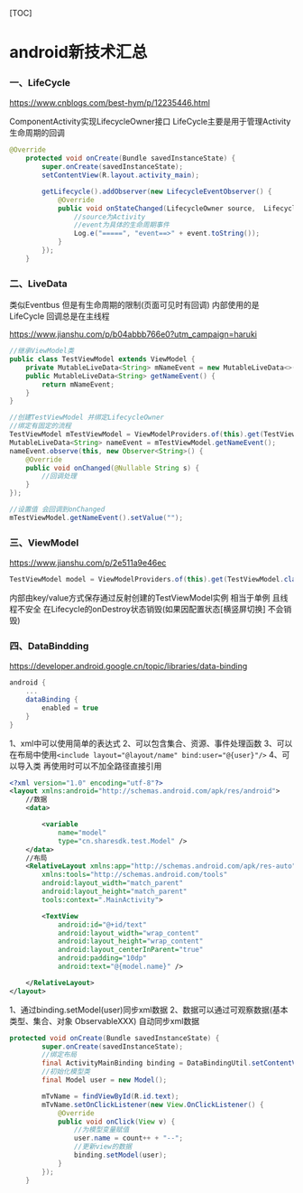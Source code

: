 
[TOC]


# android新技术汇总
### 一、LifeCycle
https://www.cnblogs.com/best-hym/p/12235446.html

ComponentActivity实现LifecycleOwner接口
LifeCycle主要是用于管理Activity生命周期的回调

```java
@Override
    protected void onCreate(Bundle savedInstanceState) {
        super.onCreate(savedInstanceState);
        setContentView(R.layout.activity_main);

        getLifecycle().addObserver(new LifecycleEventObserver() {
            @Override
            public void onStateChanged(LifecycleOwner source,  Lifecycle.Event event) {
            	//source为Activity
                //event为具体的生命周期事件
                Log.e("=====", "event==>" + event.toString());
            }
        });
    }
```


### 二、LiveData
类似Eventbus 但是有生命周期的限制(页面可见时有回调) 内部使用的是LifeCycle
回调总是在主线程

https://www.jianshu.com/p/b04abbb766e0?utm_campaign=haruki

```java
//继承ViewModel类
public class TestViewModel extends ViewModel {
    private MutableLiveData<String> mNameEvent = new MutableLiveData<>();
    public MutableLiveData<String> getNameEvent() {
        return mNameEvent;
    }
}
```
```java
//创建TestViewModel 并绑定LifecycleOwner
//绑定有固定的流程
TestViewModel mTestViewModel = ViewModelProviders.of(this).get(TestViewModel.class);
MutableLiveData<String> nameEvent = mTestViewModel.getNameEvent();
nameEvent.observe(this, new Observer<String>() {
    @Override
    public void onChanged(@Nullable String s) {
        //回调处理
    }
});

//设置值 会回调到onChanged
mTestViewModel.getNameEvent().setValue("");
```

### 三、ViewModel
https://www.jianshu.com/p/2e511a9e46ec

```java
TestViewModel model = ViewModelProviders.of(this).get(TestViewModel.class)
```
内部由key/value方式保存通过反射创建的TestViewModel实例
相当于单例 且线程不安全
在Lifecycle的onDestroy状态销毁(如果因配置状态[横竖屏切换] 不会销毁)

### 四、DataBindding
https://developer.android.google.cn/topic/libraries/data-binding

```gradle
android {
    ...
    dataBinding {
        enabled = true
    }
}
```

1、xml中可以使用简单的表达式
2、可以包含集合、资源、事件处理函数
3、可以在布局中使用`<include layout="@layout/name"
               bind:user="@{user}"/>`
4、可以导入类 再使用时可以不加全路径直接引用


```xml
<?xml version="1.0" encoding="utf-8"?>
<layout xmlns:android="http://schemas.android.com/apk/res/android">
	//数据
    <data>

        <variable
            name="model"
            type="cn.sharesdk.test.Model" />
    </data>
	//布局
    <RelativeLayout xmlns:app="http://schemas.android.com/apk/res-auto"
        xmlns:tools="http://schemas.android.com/tools"
        android:layout_width="match_parent"
        android:layout_height="match_parent"
        tools:context=".MainActivity">

        <TextView
            android:id="@+id/text"
            android:layout_width="wrap_content"
            android:layout_height="wrap_content"
            android:layout_centerInParent="true"
            android:padding="10dp"
            android:text="@{model.name}" />

    </RelativeLayout>
</layout>
```

1、通过binding.setModel(user)同步xml数据
2、数据可以通过可观察数据(基本类型、集合、对象 ObservableXXX) 自动同步xml数据

```java
protected void onCreate(Bundle savedInstanceState) {
        super.onCreate(savedInstanceState);
        //绑定布局
        final ActivityMainBinding binding = DataBindingUtil.setContentView(this, R.layout.activity_main);
        //初始化模型类
        final Model user = new Model();

        mTvName = findViewById(R.id.text);
        mTvName.setOnClickListener(new View.OnClickListener() {
            @Override
            public void onClick(View v) {
            	//为模型变量赋值
                user.name = count++ + "--";
                //更新view的数据
                binding.setModel(user);
            }
        });
    }
```
